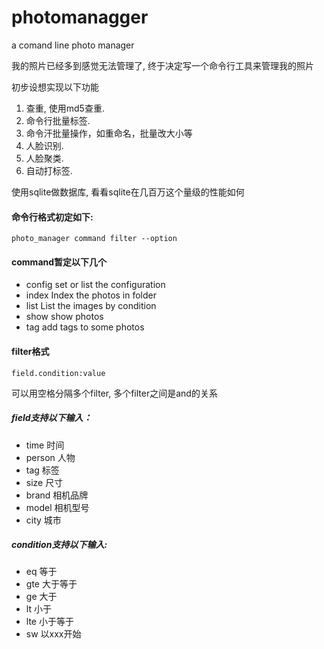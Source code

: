 # photomanagger
a comand line photo manager 

我的照片已经多到感觉无法管理了, 终于决定写一个命令行工具来管理我的照片

初步设想实现以下功能
1. 查重, 使用md5查重. 
2. 命令行批量标签.
3. 命令汗批量操作，如重命名，批量改大小等
4. 人脸识别.
5. 人脸聚类.
6. 自动打标签.

使用sqlite做数据库, 看看sqlite在几百万这个量级的性能如何

#### 命令行格式初定如下:
```
photo_manager command filter --option
```
#### command暂定以下几个
- config set or list the configuration
- index Index the photos in folder
- list List the images by condition
- show show photos
- tag add tags to some photos

#### filter格式
```
field.condition:value
```
可以用空格分隔多个filter, 多个filter之间是and的关系
##### field支持以下输入：
- time      时间
- person    人物
- tag       标签
- size      尺寸
- brand     相机品牌
- model     相机型号
- city      城市
##### condition支持以下输入:
- eq 等于
- gte 大于等于
- ge  大于
- lt  小于
- lte 小于等于
- sw  以xxx开始
